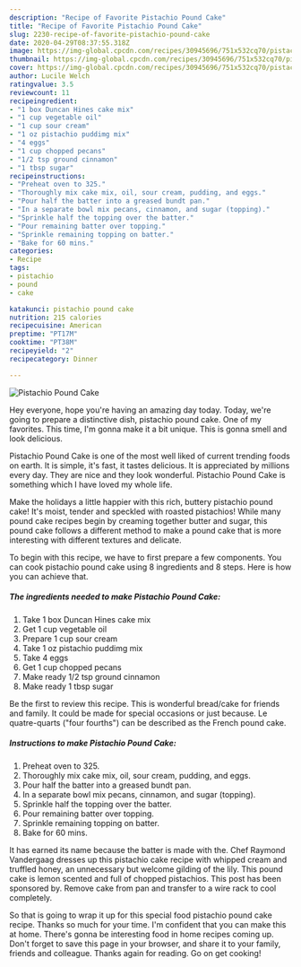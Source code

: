 ```yaml
---
description: "Recipe of Favorite Pistachio Pound Cake"
title: "Recipe of Favorite Pistachio Pound Cake"
slug: 2230-recipe-of-favorite-pistachio-pound-cake
date: 2020-04-29T08:37:55.318Z
image: https://img-global.cpcdn.com/recipes/30945696/751x532cq70/pistachio-pound-cake-recipe-main-photo.jpg
thumbnail: https://img-global.cpcdn.com/recipes/30945696/751x532cq70/pistachio-pound-cake-recipe-main-photo.jpg
cover: https://img-global.cpcdn.com/recipes/30945696/751x532cq70/pistachio-pound-cake-recipe-main-photo.jpg
author: Lucile Welch
ratingvalue: 3.5
reviewcount: 11
recipeingredient:
- "1 box Duncan Hines cake mix"
- "1 cup vegetable oil"
- "1 cup sour cream"
- "1 oz pistachio puddimg mix"
- "4 eggs"
- "1 cup chopped pecans"
- "1/2 tsp ground cinnamon"
- "1 tbsp sugar"
recipeinstructions:
- "Preheat oven to 325."
- "Thoroughly mix cake mix, oil, sour cream, pudding, and eggs."
- "Pour half the batter into a greased bundt pan."
- "In a separate bowl mix pecans, cinnamon, and sugar (topping)."
- "Sprinkle half the topping over the batter."
- "Pour remaining batter over topping."
- "Sprinkle remaining topping on batter."
- "Bake for 60 mins."
categories:
- Recipe
tags:
- pistachio
- pound
- cake

katakunci: pistachio pound cake 
nutrition: 215 calories
recipecuisine: American
preptime: "PT17M"
cooktime: "PT38M"
recipeyield: "2"
recipecategory: Dinner

---
```



![Pistachio Pound Cake](https://img-global.cpcdn.com/recipes/30945696/751x532cq70/pistachio-pound-cake-recipe-main-photo.jpg)

Hey everyone, hope you're having an amazing day today. Today, we're going to prepare a distinctive dish, pistachio pound cake. One of my favorites. This time, I'm gonna make it a bit unique. This is gonna smell and look delicious.

Pistachio Pound Cake is one of the most well liked of current trending foods on earth. It is simple, it's fast, it tastes delicious. It is appreciated by millions every day. They are nice and they look wonderful. Pistachio Pound Cake is something which I have loved my whole life.

Make the holidays a little happier with this rich, buttery pistachio pound cake! It&#39;s moist, tender and speckled with roasted pistachios! While many pound cake recipes begin by creaming together butter and sugar, this pound cake follows a different method to make a pound cake that is more interesting with different textures and delicate.


To begin with this recipe, we have to first prepare a few components. You can cook pistachio pound cake using 8 ingredients and 8 steps. Here is how you can achieve that.

<!--inarticleads1-->

##### The ingredients needed to make Pistachio Pound Cake:

1. Take 1 box Duncan Hines cake mix
1. Get 1 cup vegetable oil
1. Prepare 1 cup sour cream
1. Take 1 oz pistachio puddimg mix
1. Take 4 eggs
1. Get 1 cup chopped pecans
1. Make ready 1/2 tsp ground cinnamon
1. Make ready 1 tbsp sugar


Be the first to review this recipe. This is wonderful bread/cake for friends and family. It could be made for special occasions or just because. Le quatre-quarts (&#34;four fourths&#34;) can be described as the French pound cake. 

<!--inarticleads2-->

##### Instructions to make Pistachio Pound Cake:

1. Preheat oven to 325.
1. Thoroughly mix cake mix, oil, sour cream, pudding, and eggs.
1. Pour half the batter into a greased bundt pan.
1. In a separate bowl mix pecans, cinnamon, and sugar (topping).
1. Sprinkle half the topping over the batter.
1. Pour remaining batter over topping.
1. Sprinkle remaining topping on batter.
1. Bake for 60 mins.


It has earned its name because the batter is made with the. Chef Raymond Vandergaag dresses up this pistachio cake recipe with whipped cream and truffled honey, an unnecessary but welcome gilding of the lily. This pound cake is lemon scented and full of chopped pistachios. This post has been sponsored by. Remove cake from pan and transfer to a wire rack to cool completely. 

So that is going to wrap it up for this special food pistachio pound cake recipe. Thanks so much for your time. I'm confident that you can make this at home. There's gonna be interesting food in home recipes coming up. Don't forget to save this page in your browser, and share it to your family, friends and colleague. Thanks again for reading. Go on get cooking!
